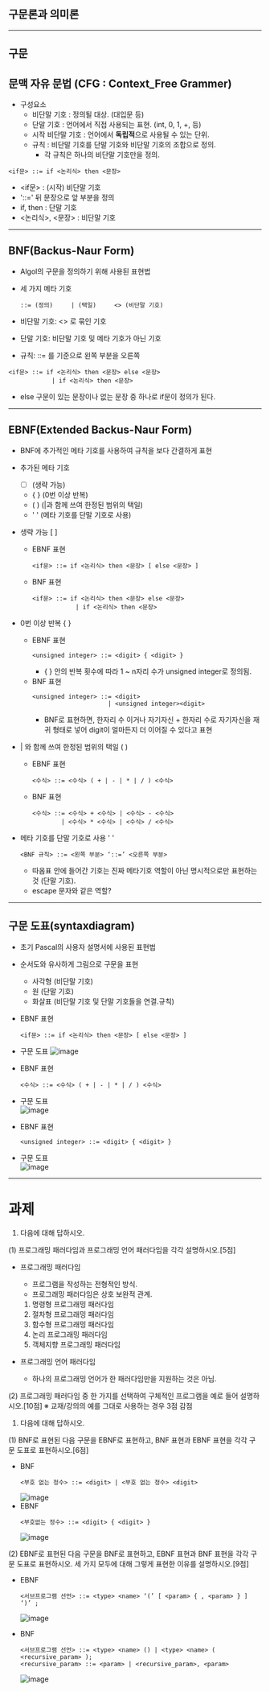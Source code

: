 ## 구문론과 의미론

___

## **구문**

## **문맥 자유 문법 (CFG : Context_Free Grammer)**

- 구성요소
    - 비단말 기호 : 정의될 대상. (대입문 등)
    - 단말 기호 : 언어에서 직접 사용되는 표현. (int, 0, 1, +, 등)
    - 시작 비단말 기호 : 언어에서 **독립적**으로 사용될 수 있는 단위. 
    - 규칙 : 비단말 기호를 단말 기호와 비단말 기호의 조합으로 정의.
        - 각 규칙은 하나의 비단말 기호만을 정의.

```
<if문> ::= if <논리식> then <문장>
```
- <if문> : (시작) 비단말 기호
- '::=' 뒤 문장으로 앞 부분을 정의
- if, then : 단말 기호
- <논리식>, <문장> : 비단말 기호

___

## **BNF(Backus-Naur Form)**

- Algol의 구문을 정의하기 위해 사용된 표현법
- 세 가지 메타 기호
    ```
    ::= (정의)     | (택일)     <> (비단말 기호)
    ```

- 비단말 기호: <> 로 묶인 기호
- 단말 기호: 비단말 기호 및 메타 기호가 아닌 기호
- 규칙: ::= 를 기준으로 왼쪽 부분을 오른쪽 

```
<if문> ::= if <논리식> then <문장> else <문장>
            | if <논리식> then <문장>
```
- else 구문이 있는 문장이나 없는 문장 중 하나로 if문이 정의가 된다.

___

## **EBNF(Extended Backus-Naur Form)**

- BNF에 추가적인 메타 기호를 사용하여 규칙을 보다 간결하게 표현
- 추가된 메타 기호
    - [ ] (생략 가능)
    - { } (0번 이상 반복)
    - ( ) (|과 함께 쓰여 한정된 범위의 택일)
    - ' ' (메타 기호를 단말 기호로 사용)

- 생략 가능 [ ]
    - EBNF 표현
        ```
        <if문> ::= if <논리식> then <문장> [ else <문장> ]
        ```

    - BNF 표현
        ```
        <if문> ::= if <논리식> then <문장> else <문장>
                    | if <논리식> then <문장>
        ```

- 0번 이상 반복 { }
    - EBNF 표현
        ```
        <unsigned integer> ::= <digit> { <digit> }
        ```
        - { } 안의 반복 횟수에 따라 1 ~ n자리 수가 unsigned integer로 정의됨.
    - BNF 표현
        ```
        <unsigned integer> ::= <digit>
                             | <unsigned integer><digit>
        ```
        - BNF로 표현하면, 한자리 수 이거나 자기자신 + 한자리 수로 자기자신을 재귀 형태로 넣어 digit이 얼마든지 더 이어질 수 있다고 표현

- | 와 함께 쓰여 한정된 범위의 택일 ( )
    - EBNF 표현
        ```
        <수식> ::= <수식> ( + | - | * | / ) <수식>
        ```
    - BNF 표현
        ```
        <수식> ::= <수식> + <수식> | <수식> - <수식>
                | <수식> * <수식> | <수식> / <수식>
        ```

- 메타 기호를 단말 기호로 사용 ' '
    ```
    <BNF 규칙> ::= <왼쪽 부분> ‘::=’ <오른쪽 부분>
    ```
    - 따옴표 안에 들어간 기호는 진짜 메타기호 역할이 아닌 명시적으로만 표현하는 것 (단말 기호).
    - escape 문자와 같은 역할?

___

## **구문 도표(syntaxdiagram)**

- 초기 Pascal의 사용자 설명서에 사용된 표현법
- 순서도와 유사하게 그림으로 구문을 표현
    - 사각형 (비단말 기호)
    - 원 (단말 기호)
    - 화살표 (비단말 기호 및 단말 기호들을 연결.규칙)

- EBNF 표현
    ```
    <if문> ::= if <논리식> then <문장> [ else <문장> ]
    ```

- 구문 도표
    ![image](https://user-images.githubusercontent.com/66513003/136646123-9f772e25-6e12-4279-96a0-b0cc46deb79e.png)

- EBNF 표현
    ```
    <수식> ::= <수식> ( + | - | * | / ) <수식>
    ```

- 구문 도표   
    ![image](https://user-images.githubusercontent.com/66513003/136646143-d8c4cbf8-9ce6-4bda-9f9b-a478d7ec5d44.png)

- EBNF 표현
    ```
    <unsigned integer> ::= <digit> { <digit> }
    ```

- 구문 도표   
    ![image](https://user-images.githubusercontent.com/66513003/136646155-b6169706-d86c-4767-adf2-0521d46ad99f.png)
    

___

# **과제**

1. 다음에 대해 답하시오.

(1) 프로그래밍 패러다임과 프로그래밍 언어 패러다임을 각각 설명하시오.[5점]

- 프로그래밍 패러다임
    - 프로그램을 작성하는 전형적인 방식.
    - 프로그래밍 패러다임은 상호 보완적 관계.
    1. 명령형 프로그래밍 패러다임
    2. 절차형 프로그래밍 패러다임
    3. 함수형 프로그래밍 패러다임
    4. 논리 프로그래밍 패러다임
    5. 객체지향 프로그래밍 패러다임

- 프로그래밍 언어 패러다임
    - 하나의 프로그래밍 언어가 한 패러다임만을 지원하는 것은 아님.

(2) 프로그래밍 패러다임 중 한 가지를 선택하여 구체적인 프로그램을 예로 들어 설명하시오.[10점]
※ 교재/강의의 예를 그대로 사용하는 경우 3점 감점

1. 다음에 대해 답하시오.

(1) BNF로 표현된 다음 구문을 EBNF로 표현하고, BNF 표현과 EBNF 표현을 각각 구문 도표로 표현하시오.[6점]

- BNF
    ```
    <부호 없는 정수> ::= <digit> | <부호 없는 정수> <digit>
    ```
    ![image](https://user-images.githubusercontent.com/66513003/136646915-5c7a09b2-c878-4dd5-9398-7ef0a1457360.png)
- EBNF
    ```
    <부호없는 정수> ::= <digit> { <digit> }
    ```
    ![image](https://user-images.githubusercontent.com/66513003/136646620-d78605d9-4dc4-4adc-8b81-795dbfe61494.png)


(2) EBNF로 표현된 다음 구문을 BNF로 표현하고, EBNF 표현과 BNF 표현을 각각 구문 도표로 표현하시오. 세 가지 모두에 대해 그렇게 표현한 이유를 설명하시오.[9점]

- EBNF
    ```
    <서브프로그램 선언> ::= <type> <name> ‘(’ [ <param> { , <param> } ] ‘)’ ;
    ```
    ![image](https://user-images.githubusercontent.com/66513003/136649266-b5d9eaf9-9039-4ffb-bbfa-8bde74488490.png)

- BNF
    ```
    <서브프로그램 선언> ::= <type> <name> () | <type> <name> ( <recursive_param> );
    <recursive_param> ::= <param> | <recursive_param>, <param>
    ```

    ![image](https://user-images.githubusercontent.com/66513003/136649277-3116b788-eb00-4a8c-8373-95433e86834e.png)